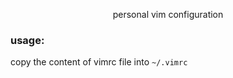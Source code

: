 <p align="center">personal vim configuration</p>


### usage:
copy the content of vimrc file into ``~/.vimrc``

